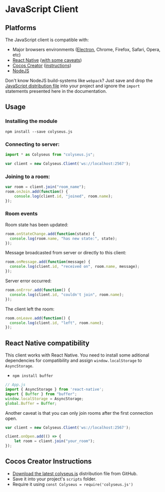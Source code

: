 # JavaScript Client 

## Platforms

The JavaScript client is compatible with:

- Major browsers environments ([Electron](https://github.com/electron/electron), Chrome, Firefox, Safari, Opera, etc)
- [React Native](https://github.com/facebook/react-native) ([with some caveats](#react-native-compatibility))
- [Cocos Creator](http://www.cocos2d-x.org/creator) ([instructions](#cocos-creator-instructions))
- [NodeJS](https://nodejs.org/)

Don't know NodeJS build-systems like `webpack`? Just save and drop the [JavaScript distribution file](https://github.com/colyseus/colyseus.js/raw/master/dist/colyseus.js) into your project and ignore the `import` statements presented here in the documentation.

## Usage

### Installing the module

```
npm install --save colyseus.js
```

### Connecting to server:

```ts
import * as Colyseus from "colyseus.js";

var client = new Colyseus.Client('ws://localhost:2567');
```

### Joining to a room:

```ts
var room = client.join("room_name");
room.onJoin.add(function() {
    console.log(client.id, "joined", room.name);
});
```

### Room events

Room state has been updated:

```ts
room.onStateChange.add(function(state) {
  console.log(room.name, "has new state:", state);
});
```

Message broadcasted from server or directly to this client:

```ts
room.onMessage.add(function(message) {
  console.log(client.id, "received on", room.name, message);
});
```

Server error occurred:

```ts
room.onError.add(function() {
  console.log(client.id, "couldn't join", room.name);
});
```

The client left the room:

```ts
room.onLeave.add(function() {
  console.log(client.id, "left", room.name);
});
```

## React Native compatibility

This client works with React Native. You need to install some aditional
dependencies for compatibility and assign `window.localStorage` to
`AsyncStorage`.

- `npm install buffer`

```js
// App.js
import { AsyncStorage } from 'react-native';
import { Buffer } from "buffer";
window.localStorage = AsyncStorage;
global.Buffer = Buffer;
```

Another caveat is that you can only join rooms after the first connection open.

```js
var client = new Colyseus.Client('ws://localhost:2567');

client.onOpen.add(() => {
    let room = client.join("your_room");
});
```

## Cocos Creator Instructions

- [Download the latest colyseus.js](https://raw.githubusercontent.com/colyseus/colyseus.js/master/dist/colyseus.js) distribution file from GitHub.
- Save it into your project's `scripts` folder.
- Require it using `const Colyseus = require('colyseus.js')`
